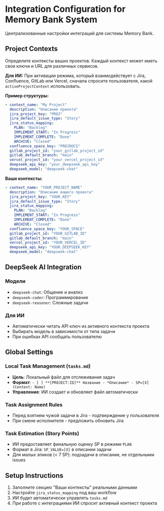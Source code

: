 # Integration Configuration for Memory Bank System

Централизованные настройки интеграций для системы Memory Bank.

## Project Contexts

Определите контексты ваших проектов. Каждый контекст может иметь свои ключи и URL для различных сервисов.

**Для ИИ:** При активации режима, который взаимодействует с Jira, Confluence, GitLab или Vercel, сначала спросите пользователя, какой `activeProjectContext` использовать.

**Пример структуры:**

```yaml
- context_name: "My Project"
  description: "Описание проекта"
  jira_project_key: "PROJ"
  jira_default_issue_type: "Story"
  jira_status_mapping:
    PLAN: "Backlog"
    IMPLEMENT_START: "In Progress"
    IMPLEMENT_COMPLETE: "Done"
    ARCHIVE: "Closed"
  confluence_space_key: "PROJDOCS"
  gitlab_project_id: "your_gitlab_project_id"
  gitlab_default_branch: "main"
  vercel_project_id: "your_vercel_project_id"
  deepseek_api_key: "your_deepseek_api_key"
  deepseek_model: "deepseek-chat"
```

**Ваши контексты:**

```yaml
- context_name: "YOUR_PROJECT_NAME"
  description: "Описание вашего проекта"
  jira_project_key: "YOUR_KEY"
  jira_default_issue_type: "Story"
  jira_status_mapping:
    PLAN: "Backlog"
    IMPLEMENT_START: "In Progress"
    IMPLEMENT_COMPLETE: "Done"
    ARCHIVE: "Closed"
  confluence_space_key: "YOUR_SPACE"
  gitlab_project_id: "YOUR_GITLAB_ID"
  gitlab_default_branch: "main"
  vercel_project_id: "YOUR_VERCEL_ID"
  deepseek_api_key: "YOUR_DEEPSEEK_KEY"
  deepseek_model: "deepseek-chat"
```

## DeepSeek AI Integration

### Модели
- `deepseek-chat`: Общение и анализ
- `deepseek-coder`: Программирование
- `deepseek-reasoner`: Сложные задачи

### Для ИИ
- Автоматически читать API ключ из активного контекста проекта
- Выбирать модель в зависимости от типа задачи
- При ошибках API сообщать пользователю

## Global Settings

### Local Task Management (`tasks.md`)
- **Цель**: Локальный файл для отслеживания задач
- **Формат**: `- [ ] **[PROJECT:ID]** Название - *Описание* - SP=[X] (Context: Name)`
- **Управление**: ИИ создает и обновляет файл автоматически

### Task Assignment Rules
- Перед взятием чужой задачи в Jira - подтверждение у пользователя
- При смене исполнителя - предложить обновить Jira

### Task Estimation (Story Points)
- ИИ предоставляет финальную оценку SP в режиме `PLAN`
- Формат в Jira: `SP_VALUE=[X]` в описании задачи
- Для малых эпиков (< 7 SP): подзадачи в описании, не отдельными issues

## Setup Instructions

1. Заполните секцию "Ваши контексты" реальными данными
2. Настройте `jira_status_mapping` под ваш workflow
3. ИИ будет автоматически управлять `tasks.md`
4. При работе с интеграциями ИИ спросит активный контекст проекта 